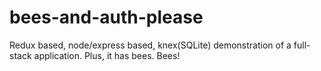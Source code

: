 # bees-and-auth-please
Redux based, node/express based, knex(SQLite) demonstration of a full-stack application. Plus, it has bees. Bees!
